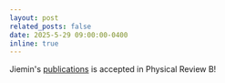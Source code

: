 ```yaml
---
layout: post
related_posts: false
date: 2025-5-29 09:00:00-0400
inline: true
---
```


Jiemin's [publications](/publications/#li2025anisotropic) is accepted in Physical Review B!

